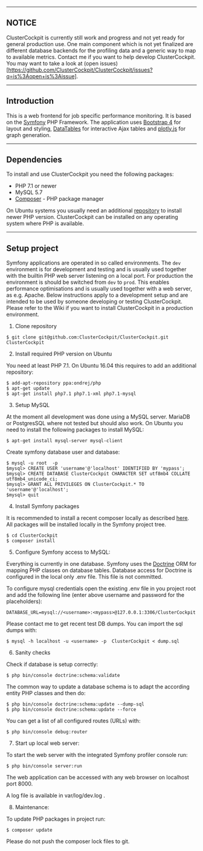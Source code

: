 --------------------------------------------------------------------------------
NOTICE
--------------------------------------------------------------------------------

ClusterCockpit is currently still work and progress and not yet ready for
general production use. One main component which is not yet finalized are
different database backends for the profiling data and a generic way to map to
available metrics. Contact me if you want to help develop ClusterCockpit. You
may want to take a look at (open issues)[https://github.com/ClusterCockpit/ClusterCockpit/issues?q=is%3Aopen+is%3Aissue].


--------------------------------------------------------------------------------
Introduction
--------------------------------------------------------------------------------

This is a web frontend for job specific performance monitoring. It is based on
the [Symfony](https://symfony.com) PHP Framework. The application uses
[Bootstrap 4](http://getbootstrap.com) for layout and styling,
[DataTables](https://datatables.net) for interactive Ajax tables and
[plotly.js](https://plot.ly/javascript/) for graph generation.

--------------------------------------------------------------------------------
Dependencies
--------------------------------------------------------------------------------

To install and use ClusterCockpit you need the following packages:
- PHP 7.1 or newer
- MySQL 5.7
- [Composer](https://getcomposer.org) - PHP package manager

On Ubuntu systems you usually need an additional
[repository](https://launchpad.net/~ondrej/+archive/ubuntu/php) to install newer
PHP version. ClusterCockpit can be installed on any operating system where PHP
is available.

--------------------------------------------------------------------------------
Setup project
--------------------------------------------------------------------------------

Symfony applications are operated in so called environments.  The `dev`
environment is for development and testing and is usually used together with
the builtin PHP web server listening on a local port. For production the
environment is should be switched from `dev` to `prod`. This enables
performance optimisations and is usually used together with a web server, as
e.g. Apache. Below instructions apply to a development setup and are intended
to be used by someone developing or testing ClusterCockpit. Please refer to the
Wiki if you want to install ClusterCockpit in a production environment.

1. Clone repository
```
$ git clone git@github.com:ClusterCockpit/ClusterCockpit.git ClusterCockpit
```

2. Install required PHP version on Ubuntu

You need at least PHP 7.1. On Ubuntu 16.04 this requires to add an additional repository:
```
$ add-apt-repository ppa:ondrej/php
$ apt-get update
$ apt-get install php7.1 php7.1-xml php7.1-mysql
```

3. Setup MySQL

At the moment all development was done using a MySQL server. MariaDB or
PostgresSQL where not tested but should also work. On Ubuntu you need to
install the following packages to install MySQL:

```
$ apt-get install mysql-server mysql-client
```

Create symfony database user and database:

```
$ mysql -u root  -p
$mysql> CREATE USER 'username'@'localhost' IDENTIFIED BY 'mypass';
$mysql> CREATE DATABASE ClusterCockpit CHARACTER SET utf8mb4 COLLATE utf8mb4_unicode_ci;
$mysql> GRANT ALL PRIVILEGES ON ClusterCockpit.* TO 'username'@'localhost'; 
$mysql> quit
```

4. Install Symfony packages

It is recommended to install a recent composer locally as described [here](https://getcomposer.org/download/).
All packages will be installed locally in the Symfony project tree.

```
$ cd ClusterCockpit
$ composer install
```

5. Configure Symfony access to MySQL:

Everything is currently in one database. Symfony uses the
[Doctrine](https://www.doctrine-project.org) ORM for mapping PHP classes on
database tables. Database access for Doctrine is configured in the local only
.env file. This file is not committed.

To configure mysql credentials open the existing .env file in you project root and add the following line (enter above username and password for the placeholders):

```
DATABASE_URL=mysql://<username>:<mypass>@127.0.0.1:3306/ClusterCockpit

```

Please contact me to get recent test DB dumps. You can import the sql dumps with:

```
$ mysql -h localhost -u <username> -p  ClusterCockpit < dump.sql
```

6. Sanity checks

Check if database is setup correctly:
```
$ php bin/console doctrine:schema:validate
```

The common way to update a database schema is to adapt the according entity PHP classes and then do:
```
$ php bin/console doctrine:schema:update --dump-sql
$ php bin/console doctrine:schema:update --force
```

You can get a list of all configured routes (URLs) with:
```
$ php bin/console debug:router
```

7. Start up local web server:

To start the web server with the integrated Symfony profiler console run:
```
$ php bin/console server:run
```

The web application can be accessed with any web browser on localhost port 8000.

A log file is available in var/log/dev.log .

8. Maintenance:

To update PHP packages in project run:
```
$ composer update
```
Please do not push the composer lock files to git.



